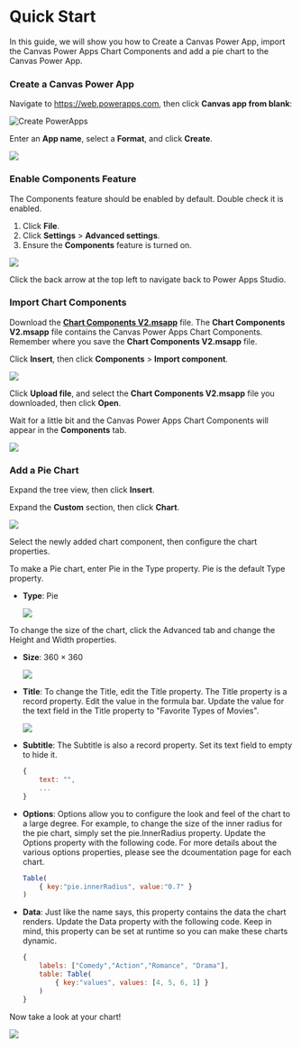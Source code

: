 # Quick Start

In this guide, we will show you how to Create a Canvas Power App, import the Canvas Power Apps Chart Components and add a pie chart to the Canvas Power App.

### Create a Canvas Power App

Navigate to https://web.powerapps.com, then click **Canvas app from blank**:

![Create PowerApps](images/quickstart-create-app.png)

Enter an **App name**, select a **Format**, and click **Create**.

![](images/quickstart-create-app-02.png)

### Enable Components Feature

The Components feature should be enabled by default.  Double check it is enabled.

1. Click **File**.
2. Click **Settings** > **Advanced settings**.
3. Ensure the **Components** feature is turned on.

![](images/quickstart-enabled-components.png)

Click the back arrow at the top left to navigate back to Power Apps Studio.

### Import Chart Components

Download the **[Chart Components V2.msapp](https://github.com/OGcanviz/ChartComponents/blob/master/Chart%20Components%20V2.msapp)** file.  The **Chart Components V2.msapp** file contains the Canvas Power Apps Chart Components.  Remember where you save the **Chart Components V2.msapp** file.

Click **Insert**, then click **Components** > **Import component**.

![](images/quickstart-import-components.png)

Click **Upload file**, and select the **Chart Components V2.msapp** file you downloaded, then click **Open**.

Wait for a little bit and the Canvas Power Apps Chart Components will appear in the **Components** tab.

![](images/quickstart-components-tab.png)

### Add a Pie Chart

Expand the tree view, then click **Insert**.

Expand the **Custom** section, then click **Chart**.

![](images/quickstart-insert-chart.png)

Select the newly added chart component, then configure the chart properties.

To make a Pie chart, enter Pie in the Type property.  Pie is the default Type property.
* **Type**: Pie

  ![](images/quickstart-chart-properties.png)
  
To change the size of the chart, click the Advanced tab and change the Height and Width properties.
* **Size**: 360 × 360

  ![](images/quickstart-size-properties.png)

* **Title**: To change the Title, edit the Title property.  The Title property is a record property.  Edit the value in the formula bar.  Update the value for the text field in the Title property to "Favorite Types of Movies".

  ![](images/quickstart-chart-title.png)

* **Subtitle**: The Subtitle is also a record property. Set its text field to empty to hide it.

  ```javascript
  {
      text: "",
      ...
  }
  ```
* **Options**: Options allow you to configure the look and feel of the chart to a large degree.  For example, to change the size of the inner radius for the pie chart, simply set the pie.InnerRadius property.  Update the Options property with the following code.  For more details about the various options properties, please see the dcoumentation page for each chart.

  ```javascript
  Table(
      { key:"pie.innerRadius", value:"0.7" }
  )
  ```

* **Data**: Just like the name says, this property contains the data the chart renders.  Update the Data property with the following code.  Keep in mind, this property can be set at runtime so you can make these charts dynamic.

  ```javascript
  {
      labels: ["Comedy","Action","Romance", "Drama"],
      table: Table(
          { key:"values", values: [4, 5, 6, 1] }
      )
  }
  ```

Now take a look at your chart!

![](images/quickstart-pie.png)

